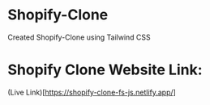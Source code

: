# Shopify-Clone
Created Shopify-Clone using Tailwind CSS

# Shopify Clone Website Link:
(Live Link)[https://shopify-clone-fs-js.netlify.app/]
